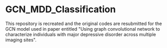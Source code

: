 # GCN_MDD_Classification

This repository is recreated and the original codes are resubmitted for the GCN model used in paper entitled "Using graph convolutional network to characterize individuals with major depressive disorder across multiple imaging sites".
